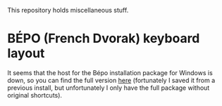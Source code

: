 This repository holds miscellaneous stuff.

# BÉPO (French Dvorak) keyboard layout

It seems that the host for the Bépo installation package for Windows is down, so you can find the full version [here](bepo-1.1rc2-full-azerty.exe) (fortunately I saved it from a previous install, but unfortunately I only have the full package without original shortcuts).
